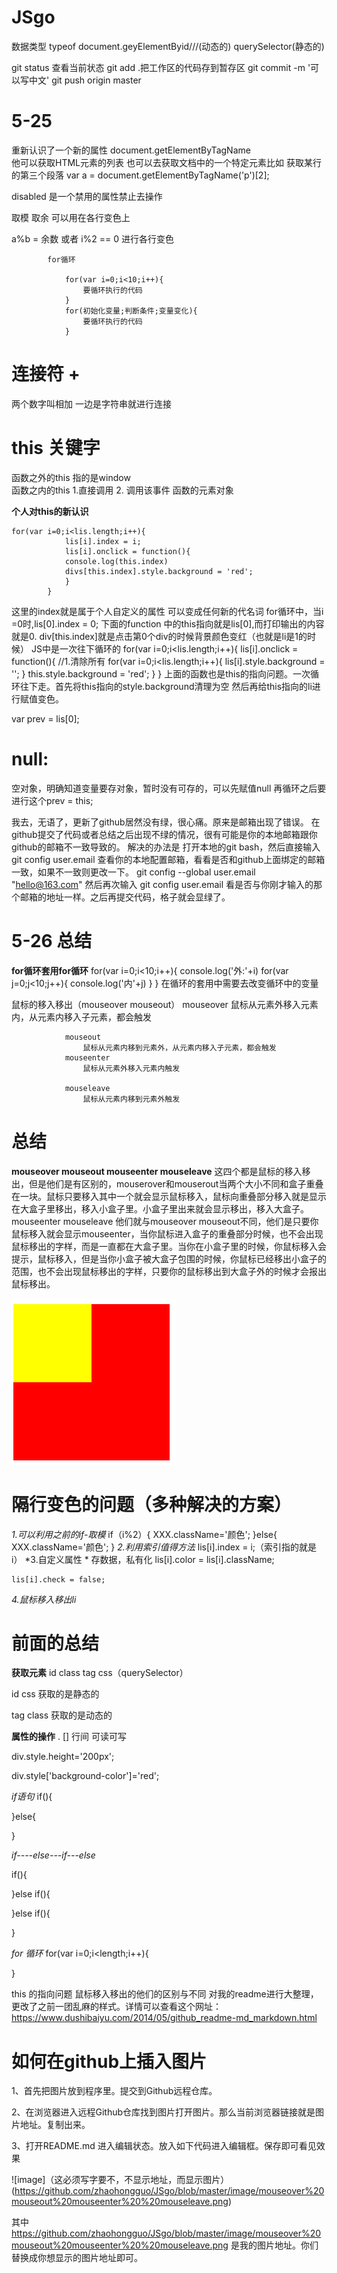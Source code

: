 # JSgo

数据类型  typeof   document.geyElementByid///(动态的)  querySelector(静态的)

git status  查看当前状态
git  add .把工作区的代码存到暂存区
git commit -m '可以写中文'
 git push origin master

# 5-25
重新认识了一个新的属性
document.getElementByTagName  
他可以获取HTML元素的列表
也可以去获取文档中的一个特定元素比如 获取某行的第三个段落  var a = document.getElementByTagName('p')[2];

disabled  是一个禁用的属性禁止去操作

取模 取余 可以用在各行变色上

a%b = 余数  或者  i%2 == 0  进行各行变色

			for循环

				for(var i=0;i<10;i++){
			 		要循环执行的代码
			 	}
			 	for(初始化变量;判断条件;变量变化){
			 		要循环执行的代码
			 	}
# 连接符 + 
两个数字叫相加
一边是字符串就进行连接

# this 关键字
 函数之外的this  指的是window  
 函数之内的this  1.直接调用   2. 调用该事件 函数的元素对象

**个人对this的新认识**

 	for(var i=0;i<lis.length;i++){
				lis[i].index = i;
				lis[i].onclick = function(){
				console.log(this.index)
				divs[this.index].style.background = 'red';
				}
			}
这里的index就是属于个人自定义的属性 可以变成任何新的代名词
for循环中，当i =0时,lis[0].index = 0;
下面的function 中的this指向就是lis[0],而打印输出的内容就是0.  div[this.index]就是点击第0个div的时候背景颜色变红（也就是li是1的时候）
JS中是一次往下循环的
	for(var i=0;i<lis.length;i++){
				lis[i].onclick = function(){
					//1.清除所有
					for(var i=0;i<lis.length;i++){
						lis[i].style.background = '';
					}
					this.style.background = 'red';
				}
			}
上面的函数也是this的指向问题。一次循环往下走。首先将this指向的style.background清理为空 然后再给this指向的li进行赋值变色。

var prev = lis[0];
# null:
空对象，明确知道变量要存对象，暂时没有可存的，可以先赋值null
再循环之后要进行这个prev = this;

我去，无语了，更新了github居然没有绿，很心痛。原来是邮箱出现了错误。
在github提交了代码或者总结之后出现不绿的情况，很有可能是你的本地邮箱跟你github的邮箱不一致导致的。
解决的办法是 打开本地的git bash，然后直接输入
git config user.email
查看你的本地配置邮箱，看看是否和github上面绑定的邮箱一致，如果不一致则更改一下。
git config --global user.email "hello@163.com"
然后再次输入  git config user.email
看是否与你刚才输入的那个邮箱的地址一样。之后再提交代码，格子就会显绿了。

# 5-26 总结
**for循环套用for循环**
	for(var i=0;i<10;i++){
				console.log('外:'+i)
				for(var j=0;j<10;j++){
					console.log('内'+j)
				}
			}
在循环的套用中需要去改变循环中的变量

鼠标的移入移出（mouseover  mouseout）
				mouseover
			 		鼠标从元素外移入元素内，从元素内移入子元素，都会触发
			 		
			 	mouseout
			 		鼠标从元素内移到元素外，从元素内移入子元素，都会触发
				mouseenter
			 		鼠标从元素外移入元素内触发
			 		
			 	mouseleave
			 		鼠标从元素内移到元素外触发
# 总结
**mouseover mouseout mouseenter  mouseleave**  这四个都是鼠标的移入移出，但是他们是有区别的，mouserover和mouserout当两个大小不同和盒子重叠在一块。鼠标只要移入其中一个就会显示鼠标移入，鼠标向重叠部分移入就是显示在大盒子里移出，移入小盒子里。小盒子里出来就会显示移出，移入大盒子。
mouseenter  mouseleave 他们就与mouseover mouseout不同，他们是只要你鼠标移入就会显示mouseenter，当你鼠标进入盒子的重叠部分时候，也不会出现鼠标移出的字样，而是一直都在大盒子里。当你在小盒子里的时候，你鼠标移入会提示，鼠标移入，但是当你小盒子被大盒子包围的时候，你鼠标已经移出小盒子的范围，也不会出现鼠标移出的字样，只要你的鼠标移出到大盒子外的时候才会报出鼠标移出。

![image](https://github.com/zhaohongguo/JSgo/blob/master/image/mouseover%20mouseout%20mouseenter%20%20mouseleave.png)

# 隔行变色的问题（多种解决的方案）
*1.可以利用之前的if-取模*
	if（i%2）{
		XXX.className='颜色';
	}else{
		XXX.className='颜色';
	}
*2.利用索引值得方法*
lis[i].index = i;（索引指的就是i）
*3.自定义属性 * 存数据，私有化
lis[i].color = lis[i].className;

	lis[i].check = false;
*4.鼠标移入移出li*

# 前面的总结

**获取元素** 
id  class  tag  css（querySelector）

id  css  获取的是静态的

tag  class  获取的是动态的

**属性的操作**
 .  []  行间 可读可写

div.style.height='200px';

div.style['background-color']='red';

*if语句*
if(){
	
}else{
	
}


*if----else---if---else*

if(){
	
}else if(){
	
}else if(){
	
}

*for 循环*
for(var i=0;i<length;i++){
	
}

this 的指向问题
鼠标移入移出的他们的区别与不同
对我的readme进行大整理，更改了之前一团乱麻的样式。详情可以查看这个网址：<https://www.dushibaiyu.com/2014/05/github_readme-md_markdown.html>
# 如何在github上插入图片
1、首先把图片放到程序里。提交到Github远程仓库。

2、在浏览器进入远程Github仓库找到图片打开图片。那么当前浏览器链接就是图片地址。复制出来。

3、打开README.md 进入编辑状态。放入如下代码进入编辑框。保存即可看见效果

![image]（这必须写字要不，不显示地址，而显示图片）(https://github.com/zhaohongguo/JSgo/blob/master/image/mouseover%20mouseout%20mouseenter%20%20mouseleave.png)

其中  https://github.com/zhaohongguo/JSgo/blob/master/image/mouseover%20mouseout%20mouseenter%20%20mouseleave.png  是我的图片地址。你们替换成你想显示的图片地址即可。